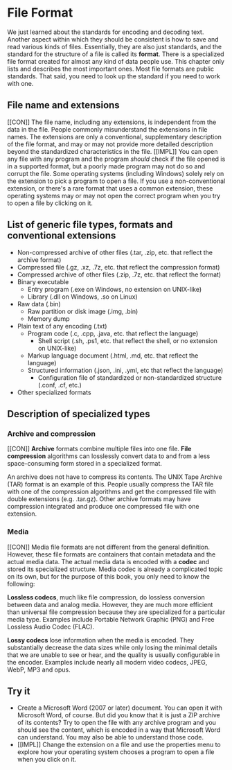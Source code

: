 # File Format

We just learned about the standards for encoding and decoding text. Another aspect within which they should be consistent is how to save and read various kinds of files. Essentially, they are also just standards, and the standard for the structure of a file is called its **format**. There is a specialized file format created for almost any kind of data people use. This chapter only lists and describes the most important ones. Most file formats are public standards. That said, you need to look up the standard if you need to work with one.

## File name and extensions

[[CON]] The file name, including any extensions, is independent from the data in the file. People commonly misunderstand the extensions in file names. The extensions are only a conventional, supplementary description of the file format, and may or may not provide more detailed description beyond the standardized characteristics in the file. [[IMPL]] You can open any file with any program and the program *should* check if the file opened is in a supported format, but a poorly made program may not do so and corrupt the file. Some operating systems (including Windows) solely rely on the extension to pick a program to open a file. If you use a non-conventional extension, or there's a rare format that uses a common extension, these operating systems may or may not open the correct program when you try to open a file by clicking on it.

## List of generic file types, formats and conventional extensions

- Non-compressed archive of other files (.tar, .zip, etc. that reflect the archive format)
- Compressed file (.gz, .xz, .7z, etc. that reflect the compression format)
- Compressed archive of other files (.zip, .7z, etc. that reflect the format)
- Binary executable
  - Entry program (.exe on Windows, no extension on UNIX-like)
  - Library (.dll on Windows, .so on Linux)
- Raw data (.bin)
  - Raw partition or disk image (.img, .bin)
  - Memory dump
- Plain text of any encoding (.txt)
  - Program code (.c, .cpp, .java, etc. that reflect the language)
    - Shell script (.sh, .ps1, etc. that reflect the shell, or no extension on UNIX-like)
  - Markup language document (.html, .md, etc. that reflect the language)
  - Structured information (.json, .ini, .yml, etc that reflect the language)
    - Configuration file of standardized or non-standardized structure (.conf, .cf, etc.)
- Other specialized formats

## Description of specialized types

### Archive and compression

[[CON]] **Archive** formats combine multiple files into one file. **File compression** algorithms can losslessly convert data to and from a less space-consuming form stored in a specialized format.

An archive does not have to compress its contents. The UNIX Tape Archive (TAR) format is an example of this. People usually compress the TAR file with one of the compression algorithms and get the compressed file with double extensions (e.g. .tar.gz). Other archive formats may have compression integrated and produce one compressed file with one extension.

### Media

[[CON]] Media file formats are not different from the general definition. However, these file formats are containers that contain metadata and the actual media data. The actual media data is encoded with a **codec** and stored its specialized structure. Media codec is already a complicated topic on its own, but for the purpose of this book, you only need to know the following:

**Lossless codecs**, much like file compression, do lossless conversion between data and analog media. However, they are much more efficient than universal file compression because they are specialized for a particular media type. Examples include Portable Network Graphic (PNG) and Free Lossless Audio Codec (FLAC).

**Lossy codecs** lose information when the media is encoded. They substantially decrease the data sizes while only losing the minimal details that we are unable to see or hear, and the quality is usually configurable in the encoder. Examples include nearly all modern video codecs, JPEG, WebP, MP3 and opus.

## Try it

- Create a Microsoft Word (2007 or later) document. You can open it with Microsoft Word, of course. But did you know that it is just a ZIP archive of its contents? Try to open the file with any archive program and you should see the content, which is encoded in a way that Microsoft Word can understand. You may also be able to understand those code.
- [[IMPL]] Change the extension on a file and use the properties menu to explore how your operating system chooses a program to open a file when you click on it.